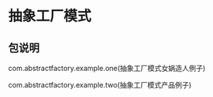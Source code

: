 # 抽象工厂模式

## 包说明
com.abstractfactory.example.one(抽象工厂模式女娲造人例子)

com.abstractfactory.example.two(抽象工厂模式产品例子)
